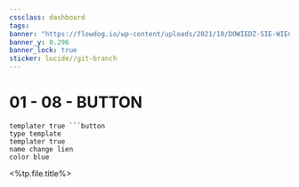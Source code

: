 ```yaml
---
cssclass: dashboard
tags: 
banner: "https://flowdog.io/wp-content/uploads/2021/10/DOWIEDZ-SIE-WIECEJ86.png"
banner_y: 0.296
banner_lock: true
sticker: lucide//git-branch
---
```


# 01 - 08 - BUTTON

```button
templater true ```button
type template
templater true
name change lien 
color blue
```


<%tp.file.title%>



